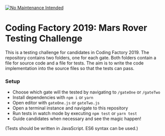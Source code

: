 [![No Maintenance Intended](https://unmaintained.tech/badge.svg)](https://unmaintained.tech/)

# Coding Factory 2019: Mars Rover Testing Challenge
This is a testing challenge for candidates in Coding Factory 2019. The repository contains two folders, one for each gate. Both folders contain a file for source code and a file for tests. The aim is to write the code implementation into the source files so that the tests can pass.

### Setup
- Choose which gate will the tested by navigating to `/gateOne` or `/gateTwo`
- Install dependencies with `npm i` or `yarn`
- Open editor with `gateOne.js` or `gateTwo.js`
- Open a terminal instance and navigate to this repository
- Run tests in watch mode by executing `npm test` or `yarn test`
- Guide candidates when necessary and see the magic happen!

(Tests should be written in JavaScript. ES6 syntax can be used.)
